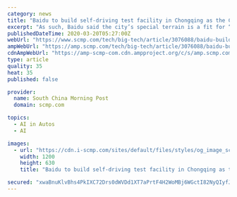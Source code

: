 ```yaml
---
category: news
title: "Baidu to build self-driving test facility in Chongqing as the Chinese city pushes ahead with smart city infrastructure"
excerpt: "As such, Baidu said the city’s special terrain is a fit for “all-round self-driving tests”. In recent years, Chongqing has also moved ahead with the development of 5G, big data and artificial intelligence. The city is expected to see total investment of 2.7 trillion yuan this year in areas including smart transport and telecommunications."
publishedDateTime: 2020-03-20T05:27:00Z
webUrl: "https://www.scmp.com/tech/big-tech/article/3076088/baidu-build-self-driving-test-facility-chongqing-western-city-pushes"
ampWebUrl: "https://amp.scmp.com/tech/big-tech/article/3076088/baidu-build-self-driving-test-facility-chongqing-western-city-pushes"
cdnAmpWebUrl: "https://amp-scmp-com.cdn.ampproject.org/c/s/amp.scmp.com/tech/big-tech/article/3076088/baidu-build-self-driving-test-facility-chongqing-western-city-pushes"
type: article
quality: 35
heat: 35
published: false

provider:
  name: South China Morning Post
  domain: scmp.com

topics:
  - AI in Autos
  - AI

images:
  - url: "https://cdn.i-scmp.com/sites/default/files/styles/og_image_scmp_generic/public/d8/images/methode/2020/03/20/18890746-6a6a-11ea-9de8-4adc9756b5c3_image_hires_135346.JPG?itok=potS6IS4&v=1584683632"
    width: 1200
    height: 630
    title: "Baidu to build self-driving test facility in Chongqing as the Chinese city pushes ahead with smart city infrastructure"

secured: "xwaBnuKlvBhs4PkIXC72Drs0dWVDd1XT7aPrtF4H2WoMBj6WGctI82NyQIyfJknA4LIqn0KNB8lk+GLlxhThJox52a3qQfbK8ZFSGbBJNbIaRNPWN23Q7cpn77uDB9FDwOrfv5qI+4osUrQbJ7z8wyHnM04txz15kCJGh789n9CQ+ZpTY+ABNm3NmOQHW224CFbcSCeGJoVIaevA4qCsH49LVmGYSkriKL/FPVOuhuAFi6HO9TR6ywOztWM347RPq4DlEpMME4C5YLX5ZrovXdVPhOg2wk8y6UZnhpoCKZvfy9YbBsP3KO/PF8JH97c3;hytbfBqEg6l2rIeIRqCsCw=="
---
```


